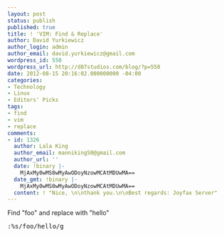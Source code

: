 ```yaml
---
layout: post
status: publish
published: true
title: ! 'VIM: Find & Replace'
author: David Yurkiewicz
author_login: admin
author_email: david.yurkiewicz@gmail.com
wordpress_id: 550
wordpress_url: http://d87studios.com/blog/?p=550
date: 2012-08-15 20:16:02.000000000 -04:00
categories:
- Technology
- Linux
- Editors' Picks
tags:
- find
- vim
- replace
comments:
- id: 1326
  author: Lala King
  author_email: manniking50@gmail.com
  author_url: ''
  date: !binary |-
    MjAxMy0wMS0wMyAwODoyNzowMCAtMDUwMA==
  date_gmt: !binary |-
    MjAxMy0wMS0wMyAwODoyNzowMCAtMDUwMA==
  content: ! "Nice, \n\nthank you.\n\nBest regards: Joyfax Server"
---
```

Find "foo" and replace with "hello"
<pre>:%s/foo/hello/g</pre>
&nbsp;

&nbsp;
